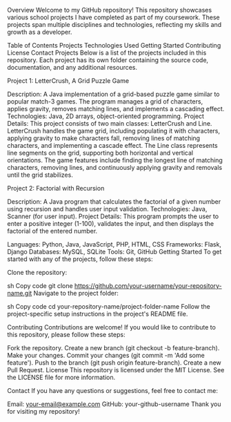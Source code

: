 Overview
Welcome to my GitHub repository! This repository showcases various school projects I have completed as part of my coursework. These projects span multiple disciplines and technologies, reflecting my skills and growth as a developer.

Table of Contents
Projects
Technologies Used
Getting Started
Contributing
License
Contact
Projects
Below is a list of the projects included in this repository. Each project has its own folder containing the source code, documentation, and any additional resources.

Project 1: LetterCrush, A Grid Puzzle Game

Description: A Java implementation of a grid-based puzzle game similar to popular match-3 games. The program manages a grid of characters, applies gravity, removes matching lines, and implements a cascading effect. Technologies: Java, 2D arrays, object-oriented programming. Project Details: This project consists of two main classes: LetterCrush and Line. LetterCrush handles the game grid, including populating it with characters, applying gravity to make characters fall, removing lines of matching characters, and implementing a cascade effect. The Line class represents line segments on the grid, supporting both horizontal and vertical orientations. The game features include finding the longest line of matching characters, removing lines, and continuously applying gravity and removals until the grid stabilizes.

Project 2: Factorial with Recursion

Description: A Java program that calculates the factorial of a given number using recursion and handles user input validation. Technologies: Java, Scanner (for user input). Project Details: This program prompts the user to enter a positive integer (1-100), validates the input, and then displays the factorial of the entered number.



Languages: Python, Java, JavaScript, PHP, HTML, CSS
Frameworks: Flask, Django
Databases: MySQL, SQLite
Tools: Git, GitHub
Getting Started
To get started with any of the projects, follow these steps:

Clone the repository:

sh
Copy code
git clone https://github.com/your-username/your-repository-name.git
Navigate to the project folder:

sh
Copy code
cd your-repository-name/project-folder-name
Follow the project-specific setup instructions in the project's README file.

Contributing
Contributions are welcome! If you would like to contribute to this repository, please follow these steps:

Fork the repository.
Create a new branch (git checkout -b feature-branch).
Make your changes.
Commit your changes (git commit -m 'Add some feature').
Push to the branch (git push origin feature-branch).
Create a new Pull Request.
License
This repository is licensed under the MIT License. See the LICENSE file for more information.

Contact
If you have any questions or suggestions, feel free to contact me:

Email: your-email@example.com
GitHub: your-github-username
Thank you for visiting my repository!
